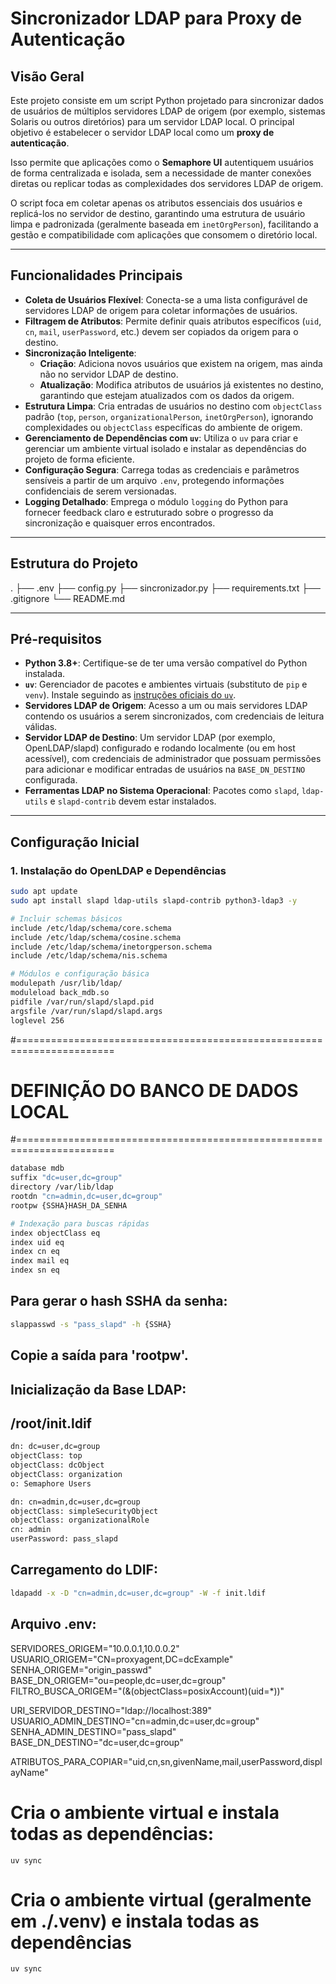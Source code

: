 # Sincronizador LDAP para Proxy de Autenticação

## Visão Geral

Este projeto consiste em um script Python projetado para sincronizar dados de usuários de múltiplos servidores LDAP de origem (por exemplo, sistemas Solaris ou outros diretórios) para um servidor LDAP local. O principal objetivo é estabelecer o servidor LDAP local como um **proxy de autenticação**.

Isso permite que aplicações como o **Semaphore UI** autentiquem usuários de forma centralizada e isolada, sem a necessidade de manter conexões diretas ou replicar todas as complexidades dos servidores LDAP de origem.

O script foca em coletar apenas os atributos essenciais dos usuários e replicá-los no servidor de destino, garantindo uma estrutura de usuário limpa e padronizada (geralmente baseada em `inetOrgPerson`), facilitando a gestão e compatibilidade com aplicações que consomem o diretório local.

---

## Funcionalidades Principais

- **Coleta de Usuários Flexível**: Conecta-se a uma lista configurável de servidores LDAP de origem para coletar informações de usuários.
- **Filtragem de Atributos**: Permite definir quais atributos específicos (`uid`, `cn`, `mail`, `userPassword`, etc.) devem ser copiados da origem para o destino.
- **Sincronização Inteligente**:
  - **Criação**: Adiciona novos usuários que existem na origem, mas ainda não no servidor LDAP de destino.
  - **Atualização**: Modifica atributos de usuários já existentes no destino, garantindo que estejam atualizados com os dados da origem.
- **Estrutura Limpa**: Cria entradas de usuários no destino com `objectClass` padrão (`top`, `person`, `organizationalPerson`, `inetOrgPerson`), ignorando complexidades ou `objectClass` específicas do ambiente de origem.
- **Gerenciamento de Dependências com `uv`**: Utiliza o `uv` para criar e gerenciar um ambiente virtual isolado e instalar as dependências do projeto de forma eficiente.
- **Configuração Segura**: Carrega todas as credenciais e parâmetros sensíveis a partir de um arquivo `.env`, protegendo informações confidenciais de serem versionadas.
- **Logging Detalhado**: Emprega o módulo `logging` do Python para fornecer feedback claro e estruturado sobre o progresso da sincronização e quaisquer erros encontrados.

---

## Estrutura do Projeto

.
├── .env
├── config.py
├── sincronizador.py
├── requirements.txt
├── .gitignore
└── README.md

---

## Pré-requisitos

- **Python 3.8+**: Certifique-se de ter uma versão compatível do Python instalada.
- **`uv`**: Gerenciador de pacotes e ambientes virtuais (substituto de `pip` e `venv`). Instale seguindo as [instruções oficiais do `uv`](https://github.com/astral-sh/uv).
- **Servidores LDAP de Origem**: Acesso a um ou mais servidores LDAP contendo os usuários a serem sincronizados, com credenciais de leitura válidas.
- **Servidor LDAP de Destino**: Um servidor LDAP (por exemplo, OpenLDAP/slapd) configurado e rodando localmente (ou em host acessível), com credenciais de administrador que possuam permissões para adicionar e modificar entradas de usuários na `BASE_DN_DESTINO` configurada.
- **Ferramentas LDAP no Sistema Operacional**: Pacotes como `slapd`, `ldap-utils` e `slapd-contrib` devem estar instalados.

---

## Configuração Inicial

### 1. Instalação do OpenLDAP e Dependências

```bash
sudo apt update
sudo apt install slapd ldap-utils slapd-contrib python3-ldap3 -y

# Incluir schemas básicos
include /etc/ldap/schema/core.schema
include /etc/ldap/schema/cosine.schema
include /etc/ldap/schema/inetorgperson.schema
include /etc/ldap/schema/nis.schema

# Módulos e configuração básica
modulepath /usr/lib/ldap/
moduleload back_mdb.so
pidfile /var/run/slapd/slapd.pid
argsfile /var/run/slapd/slapd.args
loglevel 256
```

#=======================================================================
# DEFINIÇÃO DO BANCO DE DADOS LOCAL
#=======================================================================
```bash
database mdb
suffix "dc=user,dc=group"
directory /var/lib/ldap
rootdn "cn=admin,dc=user,dc=group"
rootpw {SSHA}HASH_DA_SENHA

# Indexação para buscas rápidas
index objectClass eq
index uid eq
index cn eq
index mail eq
index sn eq
```

## Para gerar o hash SSHA da senha:
```bash
slappasswd -s "pass_slapd" -h {SSHA}
```

## Copie a saída para 'rootpw'.

## Inicialização da Base LDAP:
## /root/init.ldif
```bash
dn: dc=user,dc=group
objectClass: top
objectClass: dcObject
objectClass: organization
o: Semaphore Users

dn: cn=admin,dc=user,dc=group
objectClass: simpleSecurityObject
objectClass: organizationalRole
cn: admin
userPassword: pass_slapd
```

## Carregamento do LDIF:

```bash
ldapadd -x -D "cn=admin,dc=user,dc=group" -W -f init.ldif
```

## Arquivo .env:


SERVIDORES_ORIGEM="10.0.0.1,10.0.0.2"
USUARIO_ORIGEM="CN=proxyagent,DC=dcExample"
SENHA_ORIGEM="origin_passwd"
BASE_DN_ORIGEM="ou=people,dc=user,dc=group"
FILTRO_BUSCA_ORIGEM="(&(objectClass=posixAccount)(uid=*))"


URI_SERVIDOR_DESTINO="ldap://localhost:389"
USUARIO_ADMIN_DESTINO="cn=admin,dc=user,dc=group"
SENHA_ADMIN_DESTINO="pass_slapd"
BASE_DN_DESTINO="dc=user,dc=group"


ATRIBUTOS_PARA_COPIAR="uid,cn,sn,givenName,mail,userPassword,displayName"

# Cria o ambiente virtual e instala todas as dependências:
`uv sync`

# Cria o ambiente virtual (geralmente em ./.venv) e instala todas as dependências
`uv sync`
